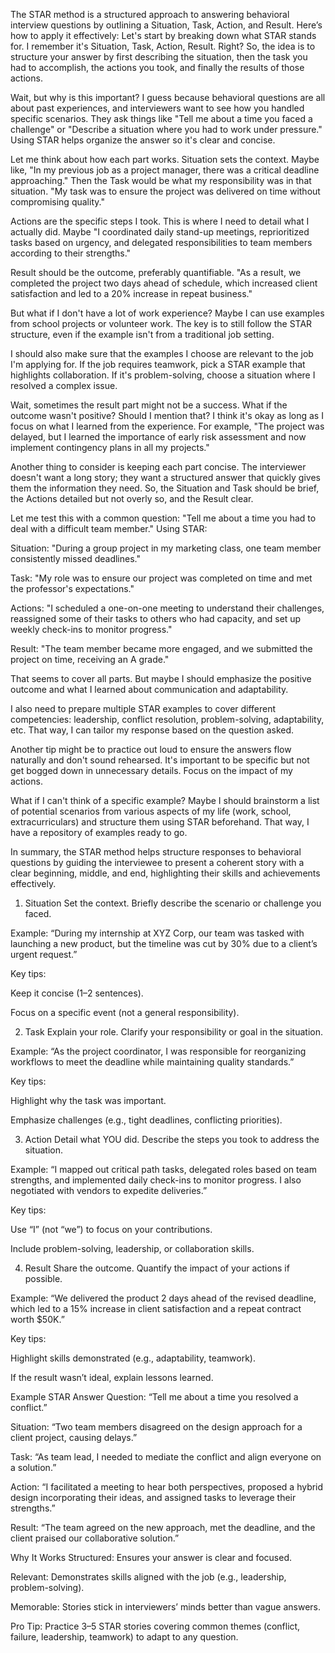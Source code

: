 The STAR method is a structured approach to answering behavioral interview questions by outlining a Situation, Task, Action, and Result. Here’s how to apply it effectively:
Let's start by breaking down what STAR stands for. I remember it's Situation, Task, Action, Result. Right? So, the idea is to structure your answer by first describing the situation, then the task you had to accomplish, the actions you took, and finally the results of those actions.

Wait, but why is this important? I guess because behavioral questions are all about past experiences, and interviewers want to see how you handled specific scenarios. They ask things like "Tell me about a time you faced a challenge" or "Describe a situation where you had to work under pressure." Using STAR helps organize the answer so it's clear and concise.

Let me think about how each part works. Situation sets the context. Maybe like, "In my previous job as a project manager, there was a critical deadline approaching." Then the Task would be what my responsibility was in that situation. "My task was to ensure the project was delivered on time without compromising quality."

Actions are the specific steps I took. This is where I need to detail what I actually did. Maybe "I coordinated daily stand-up meetings, reprioritized tasks based on urgency, and delegated responsibilities to team members according to their strengths."

Result should be the outcome, preferably quantifiable. "As a result, we completed the project two days ahead of schedule, which increased client satisfaction and led to a 20% increase in repeat business."

But what if I don't have a lot of work experience? Maybe I can use examples from school projects or volunteer work. The key is to still follow the STAR structure, even if the example isn't from a traditional job setting.

I should also make sure that the examples I choose are relevant to the job I'm applying for. If the job requires teamwork, pick a STAR example that highlights collaboration. If it's problem-solving, choose a situation where I resolved a complex issue.

Wait, sometimes the result part might not be a success. What if the outcome wasn't positive? Should I mention that? I think it's okay as long as I focus on what I learned from the experience. For example, "The project was delayed, but I learned the importance of early risk assessment and now implement contingency plans in all my projects."

Another thing to consider is keeping each part concise. The interviewer doesn't want a long story; they want a structured answer that quickly gives them the information they need. So, the Situation and Task should be brief, the Actions detailed but not overly so, and the Result clear.

Let me test this with a common question: "Tell me about a time you had to deal with a difficult team member." Using STAR:

Situation: "During a group project in my marketing class, one team member consistently missed deadlines."

Task: "My role was to ensure our project was completed on time and met the professor's expectations."

Actions: "I scheduled a one-on-one meeting to understand their challenges, reassigned some of their tasks to others who had capacity, and set up weekly check-ins to monitor progress."

Result: "The team member became more engaged, and we submitted the project on time, receiving an A grade."

That seems to cover all parts. But maybe I should emphasize the positive outcome and what I learned about communication and adaptability.

I also need to prepare multiple STAR examples to cover different competencies: leadership, conflict resolution, problem-solving, adaptability, etc. That way, I can tailor my response based on the question asked.

Another tip might be to practice out loud to ensure the answers flow naturally and don't sound rehearsed. It's important to be specific but not get bogged down in unnecessary details. Focus on the impact of my actions.

What if I can't think of a specific example? Maybe I should brainstorm a list of potential scenarios from various aspects of my life (work, school, extracurriculars) and structure them using STAR beforehand. That way, I have a repository of examples ready to go.

In summary, the STAR method helps structure responses to behavioral questions by guiding the interviewee to present a coherent story with a clear beginning, middle, and end, highlighting their skills and achievements effectively.

1. Situation
Set the context. Briefly describe the scenario or challenge you faced.

Example:
“During my internship at XYZ Corp, our team was tasked with launching a new product, but the timeline was cut by 30% due to a client’s urgent request.”

Key tips:

Keep it concise (1–2 sentences).

Focus on a specific event (not a general responsibility).

2. Task
Explain your role. Clarify your responsibility or goal in the situation.

Example:
“As the project coordinator, I was responsible for reorganizing workflows to meet the deadline while maintaining quality standards.”

Key tips:

Highlight why the task was important.

Emphasize challenges (e.g., tight deadlines, conflicting priorities).

3. Action
Detail what YOU did. Describe the steps you took to address the situation.

Example:
“I mapped out critical path tasks, delegated roles based on team strengths, and implemented daily check-ins to monitor progress. I also negotiated with vendors to expedite deliveries.”

Key tips:

Use “I” (not “we”) to focus on your contributions.

Include problem-solving, leadership, or collaboration skills.

4. Result
Share the outcome. Quantify the impact of your actions if possible.

Example:
“We delivered the product 2 days ahead of the revised deadline, which led to a 15% increase in client satisfaction and a repeat contract worth $50K.”

Key tips:

Highlight skills demonstrated (e.g., adaptability, teamwork).

If the result wasn’t ideal, explain lessons learned.

Example STAR Answer
Question: “Tell me about a time you resolved a conflict.”

Situation: “Two team members disagreed on the design approach for a client project, causing delays.”

Task: “As team lead, I needed to mediate the conflict and align everyone on a solution.”

Action: “I facilitated a meeting to hear both perspectives, proposed a hybrid design incorporating their ideas, and assigned tasks to leverage their strengths.”

Result: “The team agreed on the new approach, met the deadline, and the client praised our collaborative solution.”

Why It Works
Structured: Ensures your answer is clear and focused.

Relevant: Demonstrates skills aligned with the job (e.g., leadership, problem-solving).

Memorable: Stories stick in interviewers’ minds better than vague answers.

Pro Tip: Practice 3–5 STAR stories covering common themes (conflict, failure, leadership, teamwork) to adapt to any question.

